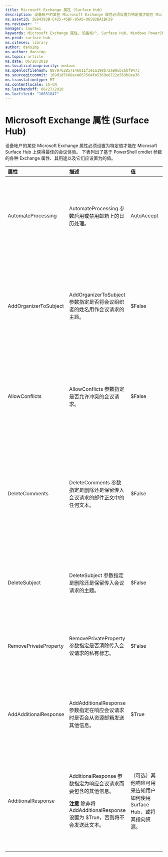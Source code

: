 ```yaml
---
title: Microsoft Exchange 属性 (Surface Hub)
description: 设备帐户的某些 Microsoft Exchange 属性必须设置为特定值才能在 Microsoft Surface Hub 上获得最佳的会议体验。
ms.assetid: 3E84393B-C425-45BF-95A6-D6502BA1BF29
ms.reviewer: ''
manager: laurawi
keywords: Microsoft Exchange 属性, 设备帐户, Surface Hub, Windows PowerShell cmdlet
ms.prod: surface-hub
ms.sitesec: library
author: dansimp
ms.author: dansimp
ms.topic: article
ms.date: 06/20/2019
ms.localizationpriority: medium
ms.openlocfilehash: 8879762857146011f3e1a198b72a895bc6bf9473
ms.sourcegitcommit: 109d1d7608ac4667564fa5369e8722e569b8ea36
ms.translationtype: MT
ms.contentlocale: zh-CN
ms.lasthandoff: 06/27/2020
ms.locfileid: "10831847"
---
```

# Microsoft Exchange 属性 (Surface Hub)


设备帐户的某些 Microsoft Exchange 属性必须设置为特定值才能在 Microsoft Surface Hub 上获得最佳的会议体验。 下表列出了基于 PowerShell cmdlet 参数的各种 Exchange 属性、其用途以及它们应设置为的值。

<table>
<colgroup>
<col width="25%" />
<col width="25%" />
<col width="25%" />
<col width="25%" />
</colgroup>
<thead>
<tr class="header">
<th align="left">属性</th>
<th align="left">描述</th>
<th align="left">值</th>
<th align="left">影响</th>
</tr>
</thead>
<tbody>
<tr class="odd">
<td align="left"><p>AutomateProcessing</p></td>
<td align="left"><p>AutomateProcessing 参数启用或禁用邮箱上的日历处理。</p></td>
<td align="left"><p>AutoAccept</p></td>
<td align="left"><p>Surface Hub 将能够自动基于其可用性接受或拒绝会议请求。</p></td>
</tr>
<tr class="even">
<td align="left"><p>AddOrganizerToSubject</p></td>
<td align="left"><p>AddOrganizerToSubject 参数指定是否将会议组织者的姓名用作会议请求的主题。</p></td>
<td align="left"><p>$False</p></td>
<td align="left"><p>欢迎屏幕将仅显示会议组织者一次（而不是将其同时显示为组织者和会议主题）。</p></td>
</tr>
<tr class="odd">
<td align="left"><p>AllowConflicts</p></td>
<td align="left"><p>AllowConflicts 参数指定是否允许冲突的会议请求。</p></td>
<td align="left"><p>$False</p></td>
<td align="left"><p>Surface Hub 将拒绝与另一个会议时间发生冲突的会议请求。</p></td>
</tr>
<tr class="even">
<td align="left"><p>DeleteComments</p></td>
<td align="left"><p>DeleteComments 参数指定是删除还是保留传入会议请求的邮件正文中的任何文本。</p></td>
<td align="left"><p>$False</p></td>
<td align="left"><p>会议的邮件正文可以保留，并且可以从 Surface Hub 中检索（如果你在会议期间需要它）。</p></td>
</tr>
<tr class="odd">
<td align="left"><p>DeleteSubject</p></td>
<td align="left"><p>DeleteSubject 参数指定是删除还是保留传入会议请求的主题。</p></td>
<td align="left"><p>$False</p></td>
<td align="left"><p>会议请求主题将显示在 Surface Hub 上。</p></td>
</tr>
<tr class="even">
<td align="left"><p>RemovePrivateProperty</p></td>
<td align="left"><p>RemovePrivateProperty 参数指定是否清除传入会议请求的私有标志。</p></td>
<td align="left"><p>$False</p></td>
<td align="left"><p>在欢迎屏幕上，私有会议主题将显示为私有。</p></td>
</tr>
<tr class="odd">
<td align="left"><p>AddAdditionalResponse</p></td>
<td align="left"><p>AddAdditionalResponse 参数指定在响应会议请求时是否会从资源邮箱发送其他信息。</p></td>
<td align="left"><p>$True</p></td>
<td align="left"><p>向会议请求发送响应时，自定义文本将在响应中提供。</p></td>
</tr>
<tr class="even">
<td align="left"><p>AdditionalResponse</p></td>
<td align="left"><p>AdditionalResponse 参数指定为响应会议请求而要包含的其他信息。</p>
<div class="alert">
<strong>注意 </strong> 除非将 AddAdditionalResponse 设置为 $True，否则将不会发送此文本。
</div>
<div>
 
</div></td>
<td align="left"><p>（可选）其他响应可用来告知用户如何使用 Surface Hub，或将其指向资源。</p></td>
<td align="left"><p>可通过添加附加响应消息来为用户提供关于如何在会议中使用 Surface Hub 的介绍。</p></td>
</tr>
</tbody>
</table>

 

 

 





